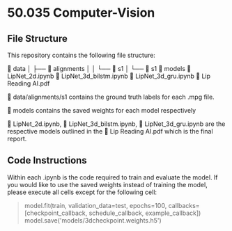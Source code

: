 # 50.035 Computer-Vision

## File Structure

This repository contains the following file structure:

📂 data
│ ├── 📂 alignments
│ │ └── 📂 s1
│ └── 📂 s1
📂 models
📄 LipNet_2d.ipynb
📄 LipNet_3d_bilstm.ipynb
📄 LipNet_3d_gru.ipynb
📄 Lip Reading AI.pdf

📂 data/alignments/s1 contains the ground truth labels for each .mpg file.

📂 models contains the saved weights for each model respectively

📄 LipNet_2d.ipynb, 📄 LipNet_3d_bilstm.ipynb, 📄 LipNet_3d_gru.ipynb are the respective models outlined in the 📄 Lip Reading AI.pdf which is the final report.

## Code Instructions

Within each .ipynb is the code required to train and evaluate the model. If you would like to use the saved weights instead of training the model, please execute all cells except for the following cell:

> model.fit(train, validation_data=test, epochs=100, callbacks=[checkpoint_callback, schedule_callback, example_callback])
model.save('models/3dcheckpoint.weights.h5')

